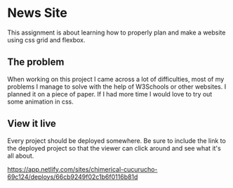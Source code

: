 # News Site

This assignment is about learning how to properly plan and make a website using css grid and flexbox.

## The problem

When working on this project I came across a lot of difficulties, most of my problems I manage to solve with the help of W3Schools 
or other websites. I planned it on a piece of paper. If I had more time I would love to try out some animation in css.

## View it live
Every project should be deployed somewhere. Be sure to include the link to the deployed project so that the viewer can click around and see what it's all about.

https://app.netlify.com/sites/chimerical-cucurucho-69c124/deploys/66cb9249f02c1b6f0116b81d
